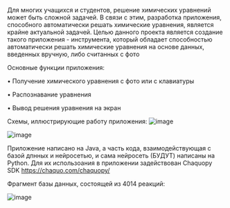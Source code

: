 Для многих учащихся и студентов, решение химических уравнений может быть сложной задачей. 
В связи с этим, разработка приложения, способного автоматически решать химические уравнения, является крайне актуальной задачей. 
Целью данного проекта является создание такого приложения - инструмента, который обладает способностью автоматически решать химические уравнения на основе данных, введенных вручную, либо считанных с фото

Основные функции приложения: 

  •	Получение химического уравнения с фото или с клавиатуры
  
  •	Распознавание уравнения
  
  •	Вывод решения уравнения на экран

  Схемы, иллюстрирующие работу приложения:
![image](https://github.com/Orboobs/PhotoChem/assets/88493905/0d561243-43b9-49e5-8602-9429deefd5cc)


![image](https://github.com/Orboobs/PhotoChem/assets/88493905/736d6f9a-c5d5-4063-8fe0-00af00435a12)

Приложение написано на Java, а часть кода, взаимодействующая с базой дпнных и нейросетью, и сама нейросеть (БУДУТ) написаны на Python.
Для их использоания в приложении задействован Chaquopy SDK https://chaquo.com/chaquopy/

Фрагмент базы данных, состоящей из 4014 реакций:

![image](https://github.com/Orboobs/PhotoChem/assets/88493905/00137d9e-b30b-47c4-b5e4-190cf6fa97ff)

